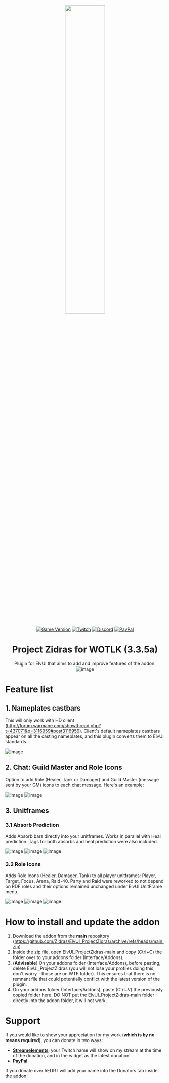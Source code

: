 <div align="center">

<img src="https://user-images.githubusercontent.com/10605951/150194385-5b7347dc-dbdf-4750-ae39-30d1b2fb5cb3.png" width=50% height=50%>

[![Game Version](https://img.shields.io/badge/wow-3.3.5-blue.svg)](https://github.com/Zidras/ElvUI_ProjectZidras)
[![Twitch](https://img.shields.io/twitch/status/the_zidras?style=social)](https://www.twitch.tv/the_zidras)
[![Discord](https://img.shields.io/discord/598993375479463946.svg?label=&logo=discord&logoColor=ffffff&color=7389D8&labelColor=6A7EC2)](https://discord.gg/CyVWDWS)
[![PayPal](https://img.shields.io/endpoint?url=https://www.stormfx.com/img/svg/paypal.json)](https://paypal.me/zidras)

# Project Zidras for WOTLK (3.3.5a)
Plugin for ElvUI that aims to add and improve features of the addon.
![image](https://user-images.githubusercontent.com/10605951/139590485-fa6bc8a6-2eb0-46a8-b141-2662b6f41690.png)

</div>

# Feature list
## 1. Nameplates castbars
This will only work with HD client (http://forum.warmane.com/showthread.php?t=437071&p=3116959#post3116959). Client's default nameplates castbars appear on all the casting nameplates, and this plugin converts them to ElvUI standards.

![image](https://user-images.githubusercontent.com/10605951/133909514-541f70b0-a569-48df-9776-16351992600c.png)

## 2. Chat: Guild Master and Role Icons
Option to add Role (Healer, Tank or Damager) and Guild Master (message sent by your GM) icons to each chat message. Here's an example:

![image](https://user-images.githubusercontent.com/10605951/139589879-7b293771-b9fd-4529-88d2-fc6dd86e7d0a.png)
![image](https://user-images.githubusercontent.com/10605951/139590016-d6796a96-a962-44b2-8951-9cf66e0998bc.png)

## 3. Unitframes
### 3.1 Absorb Prediction
Adds Absorb bars directly into your unitframes. Works in parallel with Heal prediction. Tags for both absorbs and heal prediction were also included.

![image](https://user-images.githubusercontent.com/10605951/139590349-94f7f4d7-c49d-464a-bdd1-717438a5fe23.png)
![image](https://user-images.githubusercontent.com/10605951/139590100-48be98e0-065a-4f20-bc47-56aa26ab9ece.png)
![image](https://user-images.githubusercontent.com/10605951/139592806-2db583f8-f2f9-4c2f-9f70-83cd30fa4878.png)

### 3.2 Role Icons
Adds Role Icons (Healer, Damager, Tank) to all player unitframes: Player, Target, Focus, Arena, Raid-40. Party and Raid were reworked to not depend on RDF roles and their options remained unchanged under ElvUI UnitFrame menu.

![image](https://user-images.githubusercontent.com/10605951/140435721-a0e32151-ab07-4e09-8099-aec5bc708162.png)
![image](https://user-images.githubusercontent.com/10605951/140436070-6cbd807b-9808-447f-9346-0f99c20c14d4.png)
![image](https://user-images.githubusercontent.com/10605951/140436140-05272961-20ae-483f-aa6b-53e2af0d9496.png)


# How to install and update the addon
1. Download the addon from the **main** repository (https://github.com/Zidras/ElvUI_ProjectZidras/archive/refs/heads/main.zip).
2. Inside the zip file, open ElvUI_ProjectZidras-main and copy (Ctrl+C) the folder over to your addons folder (Interface/Addons). 
3. (**Advisable**) On your addons folder (Interface/Addons), before pasting, delete ElvUI_ProjectZidras (you will not lose your profiles doing this, don't worry - those are on WTF folder). This ensures that there is no remnant file that could potentially conflict with the latest version of the plugin.
4. On your addons folder (Interface/Addons), paste (Ctrl+V) the previously copied folder here. DO NOT put the ElvUI_ProjectZidras-main folder directly into the addon folder, it will not work.

# Support
If you would like to show your appreciation for my work (**which is by no means required**), you can donate in two ways:
- [**Streamelements**](https://streamelements.com/the_zidras/tip): your Twitch name will show on my stream at the time of the donation, and in the widget as the latest donation!
- [**PayPal**](https://paypal.me/zidras).

If you donate over 5EUR I will add your name into the Donators tab inside the addon!
